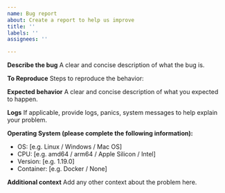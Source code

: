 ```yaml
---
name: Bug report
about: Create a report to help us improve
title: ''
labels: ''
assignees: ''

---
```


**Describe the bug**
A clear and concise description of what the bug is.

**To Reproduce**
Steps to reproduce the behavior:

**Expected behavior**
A clear and concise description of what you expected to happen.

**Logs**
If applicable, provide logs, panics, system messages to help explain your problem.

**Operating System (please complete the following information):**
 - OS: [e.g. Linux / Windows / Mac OS]
 - CPU: [e.g. amd64 / arm64 / Apple Silicon / Intel]
 - Version: [e.g. 1.19.0]
 - Container: [e.g. Docker / None]

**Additional context**
Add any other context about the problem here.
